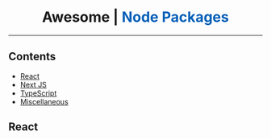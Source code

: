 <div align="center">
  <h1>Awesome | <span style="color:#015fb8;">Node Packages</span></h1>
</div>

---

## Contents

- [React](#react)
- [Next JS](#next-js)
- [TypeScript](#typescript)
- [Miscellaneous](#miscellaneous)

## React


